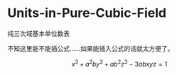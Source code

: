 # Units-in-Pure-Cubic-Field
纯三次域基本单位数表

不知这里能不能插公式……如果能插入公式的话就太方便了。

$$
x^3+a^2by^3+ab^2z^3-3abxyz=1
$$
